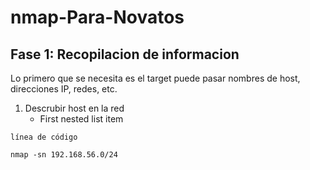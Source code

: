 ﻿# nmap-Para-Novatos
 
 
 ## Fase 1: Recopilacion de informacion
 Lo primero que se necesita es el target puede pasar nombres de host, direcciones IP, redes, etc.
1. Descrubir host en la red
     - First nested list item
 
`línea de código`

```
nmap -sn 192.168.56.0/24
```
